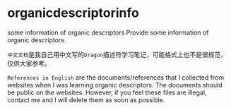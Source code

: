 # organicdescriptorinfo
some information of organic descriptors
Provide some information of organic descriptors

`中文文档`是我自己用中文写的`Dragon`描述符学习笔记，可能格式上也不是很规范，仅供大家参考。

`References in English` are the documents/references that I collected from websites when I was learning organic descriptors. The documents should be public on the websites. However, if you feel these files are illegal, contact me and I will delete them as soon as possible. 